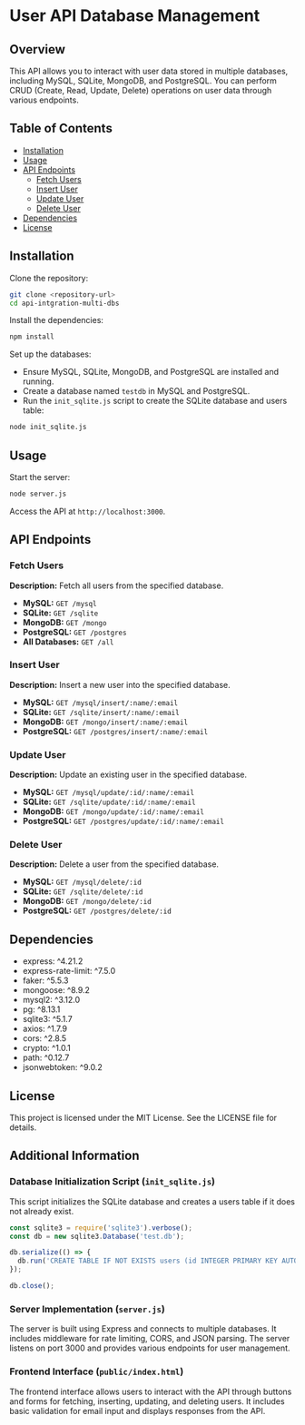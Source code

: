 
# User API Database Management

## Overview
This API allows you to interact with user data stored in multiple databases, including MySQL, SQLite, MongoDB, and PostgreSQL. You can perform CRUD (Create, Read, Update, Delete) operations on user data through various endpoints.

## Table of Contents
- [Installation](#installation)
- [Usage](#usage)
- [API Endpoints](#api-endpoints)
  - [Fetch Users](#fetch-users)
  - [Insert User](#insert-user)
  - [Update User](#update-user)
  - [Delete User](#delete-user)
- [Dependencies](#dependencies)
- [License](#license)

## Installation

Clone the repository:

```bash
git clone <repository-url>
cd api-intgration-multi-dbs
```

Install the dependencies:

```bash
npm install
```

Set up the databases:

- Ensure MySQL, SQLite, MongoDB, and PostgreSQL are installed and running.
- Create a database named `testdb` in MySQL and PostgreSQL.
- Run the `init_sqlite.js` script to create the SQLite database and users table:

```bash
node init_sqlite.js
```

## Usage

Start the server:

```bash
node server.js
```

Access the API at `http://localhost:3000`.

## API Endpoints

### Fetch Users
**Description:** Fetch all users from the specified database.

- **MySQL:** `GET /mysql`
- **SQLite:** `GET /sqlite`
- **MongoDB:** `GET /mongo`
- **PostgreSQL:** `GET /postgres`
- **All Databases:** `GET /all`

### Insert User
**Description:** Insert a new user into the specified database.

- **MySQL:** `GET /mysql/insert/:name/:email`
- **SQLite:** `GET /sqlite/insert/:name/:email`
- **MongoDB:** `GET /mongo/insert/:name/:email`
- **PostgreSQL:** `GET /postgres/insert/:name/:email`

### Update User
**Description:** Update an existing user in the specified database.

- **MySQL:** `GET /mysql/update/:id/:name/:email`
- **SQLite:** `GET /sqlite/update/:id/:name/:email`
- **MongoDB:** `GET /mongo/update/:id/:name/:email`
- **PostgreSQL:** `GET /postgres/update/:id/:name/:email`

### Delete User
**Description:** Delete a user from the specified database.

- **MySQL:** `GET /mysql/delete/:id`
- **SQLite:** `GET /sqlite/delete/:id`
- **MongoDB:** `GET /mongo/delete/:id`
- **PostgreSQL:** `GET /postgres/delete/:id`

## Dependencies
- express: ^4.21.2
- express-rate-limit: ^7.5.0
- faker: ^5.5.3
- mongoose: ^8.9.2
- mysql2: ^3.12.0
- pg: ^8.13.1
- sqlite3: ^5.1.7
- axios: ^1.7.9
- cors: ^2.8.5
- crypto: ^1.0.1
- path: ^0.12.7
- jsonwebtoken: ^9.0.2

## License
This project is licensed under the MIT License. See the LICENSE file for details.

## Additional Information

### Database Initialization Script (`init_sqlite.js`)
This script initializes the SQLite database and creates a users table if it does not already exist.

```javascript
const sqlite3 = require('sqlite3').verbose();
const db = new sqlite3.Database('test.db');

db.serialize(() => {
  db.run('CREATE TABLE IF NOT EXISTS users (id INTEGER PRIMARY KEY AUTOINCREMENT, name TEXT, email TEXT)');
});

db.close();
```

### Server Implementation (`server.js`)
The server is built using Express and connects to multiple databases. It includes middleware for rate limiting, CORS, and JSON parsing. The server listens on port 3000 and provides various endpoints for user management.

### Frontend Interface (`public/index.html`)
The frontend interface allows users to interact with the API through buttons and forms for fetching, inserting, updating, and deleting users. It includes basic validation for email input and displays responses from the API.
